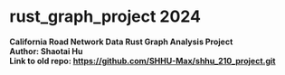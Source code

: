 # rust_graph_project 2024
__California Road Network Data Rust Graph Analysis Project__ <br>
__Author: Shaotai Hu__ <br>
__Link to old repo: https://github.com/SHHU-Max/shhu_210_project.git__
